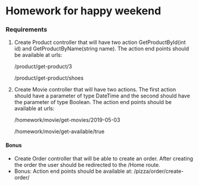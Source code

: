 # Homework for happy weekend

### Requirements

1. Create Product controller that will have two action GetProductById(int id) and GetProductByName(string name).
The action end points should be available at urls:

    /product/get-product/3

    /product/get-product/shoes

2. Create Movie controller that will have two actions. The first action should have a parameter of type DateTime and the second should have the parameter of type Boolean. 
The action end points should be available at urls:

    /homework/movie/get-movies/2019-05-03

    /homework/movie/get-available/true

#### Bonus

* Create Order controller that will be able to create an order. After creating the order the user should be redirected to the /Home route.
* Bonus: Action end points should be available at: /pizza/order/create-order/
